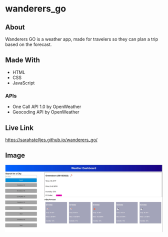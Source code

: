 # wanderers_go

## About
Wanderers GO is a weather app, made for travelers so they can plan a trip based on the forecast.

## Made With
* HTML
* CSS
* JavaScript
### APIs
* One Call API 1.0 by OpenWeather
* Geocoding API by OpenWeather

## Live Link
https://sarahstelljes.github.io/wanderers_go/

## Image
![image](./assets/imgs/Wanderers_GO.JPG)